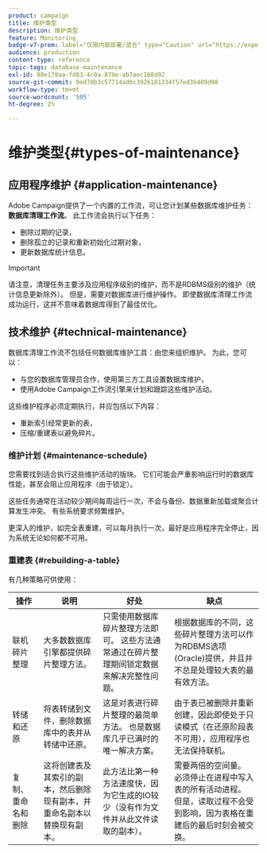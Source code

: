 ```yaml
---
product: campaign
title: 维护类型
description: 维护类型
feature: Monitoring
badge-v7-prem: label="仅限内部部署/混合" type="Caution" url="https://experienceleague.adobe.com/docs/campaign-classic/using/installing-campaign-classic/architecture-and-hosting-models/hosting-models-lp/hosting-models.html?lang=zh-Hans" tooltip="仅适用于内部部署和混合部署"
audience: production
content-type: reference
topic-tags: database-maintenance
exl-id: 08e179aa-fd83-4c0a-879e-ab7aec168d92
source-git-commit: 0ed70b3c57714ad6c3926181334f57ed3b409d98
workflow-type: tm+mt
source-wordcount: '505'
ht-degree: 2%

---
```


# 维护类型{#types-of-maintenance}



## 应用程序维护 {#application-maintenance}

Adobe Campaign提供了一个内置的工作流，可让您计划某些数据库维护任务： **数据库清理工作流**。 此工作流会执行以下任务：

* 删除过期的记录，
* 删除孤立的记录和重新初始化过期对象，
* 更新数据库统计信息。

>[!IMPORTANT]
>
>请注意，清理任务主要涉及应用程序级别的维护，而不是RDBMS级别的维护（统计信息更新除外）。 但是，需要对数据库进行维护操作。 即使数据库清理工作流成功运行，这并不意味着数据库得到了最佳优化。

## 技术维护 {#technical-maintenance}

数据库清理工作流不包括任何数据库维护工具：由您来组织维护。 为此，您可以：

* 与您的数据库管理员合作，使用第三方工具设置数据库维护，
* 使用Adobe Campaign工作流引擎来计划和跟踪这些维护活动。

这些维护程序必须定期执行，并应包括以下内容：

* 重新索引经常更新的表，
* 压缩/重建表以避免碎片。

### 维护计划 {#maintenance-schedule}

您需要找到适合执行这些维护活动的版块。 它们可能会严重影响运行时的数据库性能，甚至会阻止应用程序（由于锁定）。

这些任务通常在活动较少期间每周运行一次，不会与备份、数据重新加载或聚合计算发生冲突。 有些系统要求频繁维护。

更深入的维护，如完全表重建，可以每月执行一次，最好是应用程序完全停止，因为系统无论如何都不可用。

### 重建表 {#rebuilding-a-table}

有几种策略可供使用：

<table> 
 <thead> 
  <tr> 
   <th> 操作 </th> 
   <th> 说明 </th> 
   <th> 好处 </th> 
   <th> 缺点 </th> 
  </tr> 
 </thead> 
 <tbody> 
  <tr> 
   <td> 联机碎片整理<br /> </td> 
   <td> 大多数数据库引擎都提供碎片整理方法。<br /> </td> 
   <td> 只需使用数据库碎片整理方法即可。 这些方法通常通过在碎片整理期间锁定数据来解决完整性问题。<br /> </td> 
   <td> 根据数据库的不同，这些碎片整理方法可以作为RDBMS选项(Oracle)提供，并且并不总是处理较大表的最有效方法。<br /> </td> 
  </tr> 
  <tr> 
   <td> 转储和还原<br /> </td> 
   <td> 将表转储到文件，删除数据库中的表并从转储中还原。<br /> </td> 
   <td> 这是对表进行碎片整理的最简单方法。 也是数据库几乎已满时的唯一解决方案。<br /> </td> 
   <td> 由于表已被删除并重新创建，因此即使处于只读模式（在还原阶段表不可用），应用程序也无法保持联机。<br /> </td> 
  </tr> 
  <tr> 
   <td> 复制、重命名和删除<br /> </td> 
   <td> 这将创建表及其索引的副本，然后删除现有副本，并重命名副本以替换现有副本。<br /> </td> 
   <td> 此方法比第一种方法速度快，因为它生成的IO较少（没有作为文件并从此文件读取的副本）。<br /> </td> 
   <td> 需要两倍的空间量。<br />必须停止在进程中写入表的所有活动进程。 但是，读取过程不会受到影响，因为表格在重建后的最后时刻会被交换。<br /> </td> 
  </tr> 
 </tbody> 
</table>
